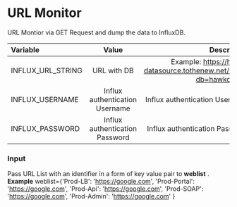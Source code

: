 # URL Monitor
URL Montior via GET Request and dump the data to InfluxDB. 


| Variable | Value  | Description |
| :---         |     :---:      |          ---: |
|  INFLUX_URL_STRING       | URL with DB          |   Example: https://hawk-datasource.tothenew.net/write?db=hawkclient1    |
|  INFLUX_USERNAME       | Influx authentication Username        |   Influx authentication Username    |     
|  INFLUX_PASSWORD       | Influx authentication Password       |   Influx authentication Password   |


### Input
Pass URL List with an identifier in a form of key value pair to **weblist** .
**Example**
weblist={'Prod-LB': 'https://google.com',
           'Prod-Portal': 'https://google.com',
           'Prod-Api': 'https://google.com',
           'Prod-SOAP': 'https://google.com',
           'Prod-Admin': 'https://google.com'
           }


